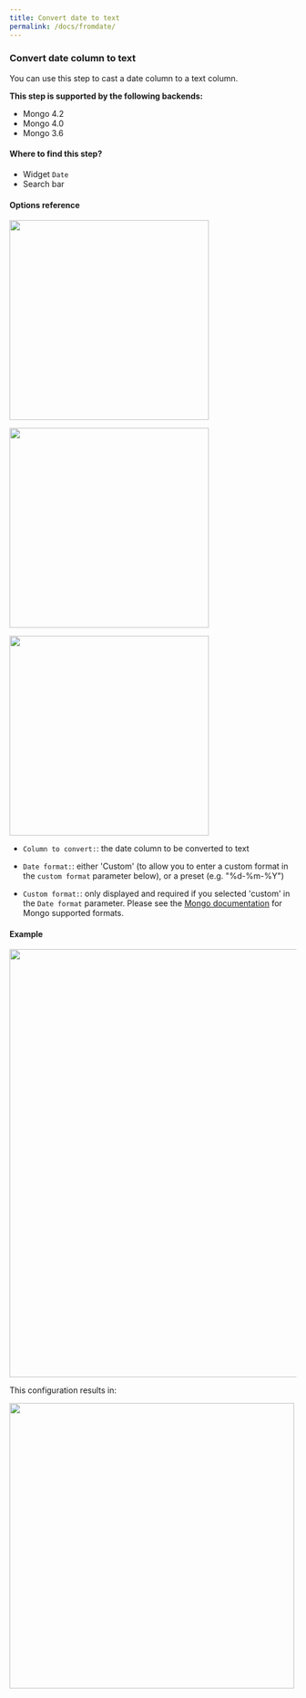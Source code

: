 ```yaml
---
title: Convert date to text
permalink: /docs/fromdate/
---
```


### Convert date column to text

You can use this step to cast a date column to a text column.

**This step is supported by the following backends:**

- Mongo 4.2
- Mongo 4.0
- Mongo 3.6

#### Where to find this step?

- Widget `Date`
- Search bar

#### Options reference

<img src="../../img/docs/user-interface/fromdate_step_form.jpg" width="350" />

<img src="../../img/docs/user-interface/fromdate_step_form_presets.jpg" width="350" /></br>

<img src="../../img/docs/user-interface/fromdate_step_form_custom.jpg" width="350" /></br>

- `Column to convert:`: the date column to be converted to text

- `Date format:`: either 'Custom' (to allow you to enter a custom format in the
  `custom format` parameter below), or a preset (e.g. "%d-%m-%Y")

- `Custom format:`: only displayed and required if you selected 'custom' in the
  `Date format` parameter. Please see the [Mongo documentation](https://docs.mongodb.com/manual/reference/operator/aggregation/dateFromString/index.html#datefromstring-format-specifiers)
  for Mongo supported formats.

#### Example

<img src="../../img/docs/user-interface/fromdate_example_conf.jpg" width="750" />

This configuration results in:

<img src="../../img/docs/user-interface/fromdate_example_result.jpg" width="500" />
